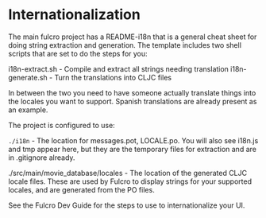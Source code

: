 # Internationalization

The main fulcro project has a README-i18n that is a general cheat sheet
for doing string extraction and generation. The template includes
two shell scripts that are set to do the steps for you:

i18n-extract.sh - Compile and extract all strings needing translation
i18n-generate.sh - Turn the translations into CLJC files

In between the two you need to have someone actually translate things
into the locales you want to support. Spanish translations are
already present as an example.

The project is configured to use:

`./i18n` - The location for messages.pot, LOCALE.po. You will also
see i18n.js and tmp appear here, but they are the temporary files
for extraction and are in .gitignore already.

./src/main/movie_database/locales - The location of the generated
CLJC locale files. These are used by Fulcro to display strings for
your supported locales, and are generated from the PO files.

See the Fulcro Dev Guide for the steps to use to internationalize your
UI.
